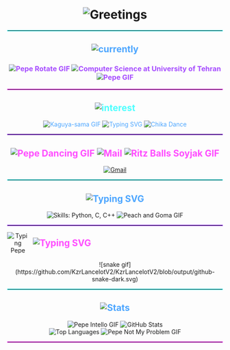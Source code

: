 <h1 align="center">
<img src="https://readme-typing-svg.herokuapp.com/?font=DotGothic16&size=45&center=true&vCenter=true&width=700&height=80&duration=1500&color=FF10F0&background=0E0E0EFF&lines=Hi+There!+(＾◡＾)っ;I'm+Kasra+Ghorbani!;你好!+(ﾉ≧∀≦)ﾉ;我是Kasra+Ghorbani!;こんにちは!+(^▽^)/;Kasra+Ghorbaniです!;Hola!+(〜￣▽￣)〜;Soy+Kasra+Ghorbani!;Hallo!+(*≧ω≦)ノ;Ich+bin+Kasra+Ghorbani!;Привет!+(o^▽^o);Я+Касра+Горбани!;Ciao!+(ﾉ◕ヮ◕)ﾉ*:･ﾟ✧;Sono+Kasra+Ghorbani!;नमस्ते!+(^人^);मैं+कसरा+घोरबानी+हूँ!;Merhaba!+(＾▽＾);Ben+Kasra+Ghorbani!;سلام!+(❛◡❛✿);هستم!+Kasra+Ghorbani+من;안녕하세요!+(^０^)ノ;Kasra+Ghorbani입니다!;" alt="Greetings" />

</h1>

<hr style="border: 1px solid #4dffff;" />

<h2 align="center" style="color: #4da6ff;">
  <img src="https://readme-typing-svg.herokuapp.com?font=Audiowide&size=30&duration=3000&pause=1000&color=14FF00FF&background=6EFF3200&center=true&vCenter=true&multiline=true&repeat=false&width=500&height=100&lines=+Currently+studying+✍️(◔◡◔)" alt="currently" />
</h2>

<h3 align="center" style="color: #a64dff;">
  <img src="https://media.tenor.com/mvtw4AxWpgwAAAAj/pepe-le-pew-rotate.gif" alt="Pepe Rotate GIF" width="50" height="50" />
  <img src="https://readme-typing-svg.herokuapp.com?font=Audiowide&size=30&duration=3000&pause=500&color=a64dff&background=6EFF3200&center=true&vCenter=true&multiline=true&width=500&height=100&repeat=false&lines=Computer+Science;University+of+Tehran" alt="Computer Science at University of Tehran" />
  <img src="https://media.tenor.com/bw4mKWWIA5IAAAAj/peepo-pepe-the-frog.gif" alt="Pepe GIF" width="50" height="50" />
</h3>



<hr style="border: 1px solid #ff4dff;" />

<h2 align="center" style="color: #4dffff;">
  <img src="https://readme-typing-svg.herokuapp.com?font=Doto&size=40&duration=300&pause=1000&color=4dffff&background=6EFF3200&center=true&vCenter=true&multiline=true&width=500&height=100&lines=Interests+╰(*°▽°*)╯" alt="interest" />
</h2>

<div align="center" style="color: #4da6ff;">
  <img src="https://media.tenor.com/2UkHz5-9U6UAAAAj/kaguya-sama-love-is-war-anime.gif" alt="Kaguya-sama GIF" width="50" height="50"/>
  <img src="https://readme-typing-svg.herokuapp.com?font=Iceberg&size=25&duration=100&pause=20color=4da6ff&background=6EFF3200&center=true&vCenter=true&multiline=true&width=900&lines=Exploring+Network+Science,+Machine+Learning+and+AI+(●ˇ∀ˇ●)" alt="Typing SVG" />
  <img src="https://media.tenor.com/cCuJMyBKNQsAAAAj/chika-dance.gif" alt="Chika Dance" width="50" height="50" />
</div>

<hr style="border: 1px solid #a64dff;" />

<h2 align="center" style="color: #ff4dff;">
  <img src="https://media.tenor.com/3kPGZrOLeiUAAAAj/pepe-the-frog-dancing.gif" alt="Pepe Dancing GIF" width="50" height="50" />
  <img src="https://readme-typing-svg.herokuapp.com?font=Jersey+10&size=45&duration=15&pause=50&color=FFC9E8FF&background=6EFF3200&center=true&vCenter=true&multiline=true&width=500&height=100&lines=+📩Mail+me+(⌐■_■)" alt="Mail" />
  <img src="https://media.tenor.com/o6R3yPv2Ri0AAAAj/ritz-balls-soyjak.gif" alt="Ritz Balls Soyjak GIF" width="50" height="50" />
</h2>






<div align="center"> 
  <a href="mailto:kasrauk82@gmail.com">
    <img src="https://img.shields.io/badge/Gmail-FF3D00?style=for-the-badge&logo=gmail&logoColor=white" alt="Gmail" />
  </a>
</div>

<hr style="border: 1px solid #4dffff;" />

<h2 align="center" style="color: #4da6ff;">
  <img src="https://readme-typing-svg.herokuapp.com?font=Audiowide&size=25&duration=3000&pause=5000&color=FF6D32FF&background=6EFF3200&center=true&vCenter=true&multiline=true&width=900&height=50&lines=+%F0%9F%9B%A0%EF%B8%8F+Languages-Frameworks-Tools+ƪ(˘⌣˘)ʃ+%F0%9F%9B%A0%EF%B8%8F" alt="Typing SVG" />
</h2>

<div align="center">
  <img src="https://skillicons.dev/icons?i=python,c,cpp" alt="Skills: Python, C, C++" />
  <img src="https://media1.tenor.com/m/T2sk5f5h1UgAAAAC/peach-and-goma-peach-goma.gif" alt="Peach and Goma GIF" width="50" height="75" />
</div>


<hr style="border: 1px solid #a64dff;" />


<div align="center" style="display: flex; align-items: center;">
  <img src="https://media.tenor.com/km-lY7Mlqc4AAAAj/typing-pepe-the-frog.gif" alt="Typing Pepe GIF" width="50" height="50" />
  <h2 style="color: #ff4dff; margin: 0 10px;">
    <img src="https://readme-typing-svg.herokuapp.com?font=Press+Start+2P&duration=2000&pause=500&color=ff4dff&background=6EFF3200&center=true&vCenter=true&multiline=true&width=500&lines=+My+Snake+(✿◡‿◡)+%F0%9F%90%8D" alt="Typing SVG" />
  </h2>
</div>
<br/>

<div align="center">
  ![snake gif](https://github.com/KzrLancelotV2/KzrLancelotV2/blob/output/github-snake-dark.svg)
</div>




<hr style="border: 1px solid #4dffff;" />

<h2 align="center" style="color: #4da6ff;">
  <img src="https://readme-typing-svg.herokuapp.com/?font=Righteous&size=40&duration=15&pause=50&center=true&vCenter=true&width=600&height=50&color=CFFF04&lines=⚡+Stats+⚡" alt="Stats" />
</h2>

<div align="center">
  <img src="https://media.tenor.com/8RrxHRlcVSMAAAAi/pepe-intello.gif" alt="Pepe Intello GIF" width="50" height="50" />
  <img width="390" src="https://github-readme-stats.vercel.app/api?username=KzrLancelotV2&count_private=true&show_icons=true&theme=radical&rank_icon=github&border_radius=10" alt="GitHub Stats" />
  <br/>
  <img width="325" src="https://github-readme-stats.vercel.app/api/top-langs/?username=KzrLancelotV2&hide=HTML&langs_count=8&layout=compact&theme=radical&border_radius=10&size_weight=0.5&count_weight=0.5" alt="Top Languages" />
  <img src="https://media.tenor.com/zWCFMJWI1UIAAAAi/pepe-the-frog-not-my-problem.gif" alt="Pepe Not My Problem GIF" width="100" height="100" />
</div>




<hr style="border: 1px solid #ff4dff;" />
